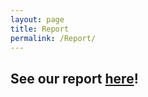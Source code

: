 ```yaml
---
layout: page
title: Report
permalink: /Report/
---
```


## See our report <a href="https://https://sophialugo.github.io/Capstone/Report/assets/DSC_Capstone_Q2_Project_A04.pdf>">here</a>!
